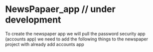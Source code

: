 # NewsPapaer_app // under development

To create the newspaper app we will pull the password security app (accounts app) we need to add the following things to the newspaper project with already add accounts app 
